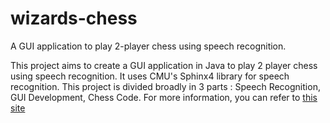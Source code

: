 # wizards-chess
A GUI application to play 2-player chess using speech recognition.

This project aims to create a GUI application in Java to play 2 player chess using speech recognition. It uses CMU's Sphinx4 library for speech recognition.
This project is divided broadly in 3 parts : Speech Recognition, GUI Development, Chess Code.
For more information, you can refer to [this site](http://www.ivlabs.in/wizards-chess.html)
